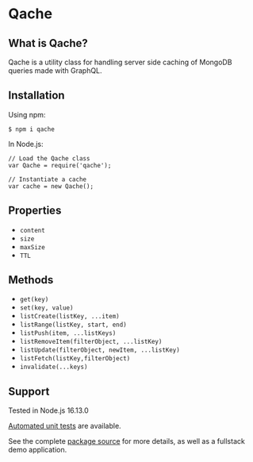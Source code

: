 # Qache

## What is Qache?
Qache is a utility class for handling server side caching of MongoDB queries made with GraphQL.

## Installation
Using npm:
```
$ npm i qache
```
In Node.js:
```
// Load the Qache class
var Qache = require('qache');

// Instantiate a cache
var cache = new Qache();
```
## Properties
- `content`
- `size`
- `maxSize`
- `TTL`

## Methods
- `get(key)`
- `set(key, value)`
- `listCreate(listKey, ...item)`
- `listRange(listKey, start, end)`
- `listPush(item, ...listKeys)`
- `listRemoveItem(filterObject, ...listKey)`
- `listUpdate(filterObject, newItem, ...listKey)`
- `listFetch(listKey,filterObject)`
- `invalidate(...keys)`

## Support
Tested in Node.js 16.13.0

[Automated unit tests](https://github.com/oslabs-beta/Qache/tree/dev/__tests__) are available.

See the complete [package source](https://github.com/oslabs-beta/Qache) for more details, as well as a fullstack demo application.

